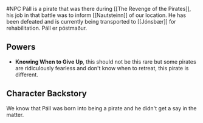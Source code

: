 #NPC 
Páll is a pirate that was there during [[The Revenge of the Pirates]], his job in that battle was to inform [[Nautsteinn]] of our location. He has been defeated and is currently being transported to [[Jónsbær]] for rehabilitation.
Páll er póstmaður.
## Powers
- **Knowing When to Give Up**, this should not be this rare but some pirates are ridiculously fearless and don't know when to retreat, this pirate is different.


## Character Backstory
We know that Páll was born into being a pirate and he didn't get a say in the matter.